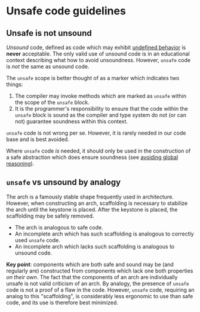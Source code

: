 # Unsafe code guidelines

## Unsafe is not unsound

_Unsound_ code, defined as code which may exhibit [undefined behavior] is **never** acceptable.
The only valid use of unsound code is in an educational context describing what how to avoid unsoundness.
However, `unsafe` code is _not_ the same as unsound code.

The `unsafe` scope is better thought of as a marker which indicates two things:

1. The compiler may invoke methods which are marked as `unsafe` within the scope of the `unsafe` block.
2. It is the programmer's responsibility to ensure that the code within the `unsafe` block is sound as the compiler
   and type system do not (or can not) guarantee soundness within this context.

`unsafe` code is not wrong per se.
However, it is rarely needed in our code base and is best avoided.

Where `unsafe` code _is_ needed, it should only be used in the construction of a safe abstraction which does ensure
soundness (see [avoiding global reasoning]).

## `unsafe` vs unsound by analogy

The arch is a famously stable shape frequently used in architecture.
However, when constructing an arch, scaffolding is necessary to stabilize the arch until the keystone is placed.
After the keystone is placed, the scaffolding may be safely removed.

- The arch is analogous to safe code.
- An incomplete arch which has such scaffolding is analogous to correctly used `unsafe` code.
- An incomplete arch which lacks such scaffolding is analogous to unsound code.

**Key point**: components which are both safe and sound may be (and regularly are) constructed from components which
lack one both properties _on their own_.
The fact that the components of an arch are individually unsafe is not valid criticism of an arch.
By analogy, the presence of `unsafe` code is not a proof of a flaw in the code.
However, `unsafe` code, requiring an analog to this "scaffolding", is considerably less ergonomic to use than safe
code, and its use is therefore best minimized.

[avoiding global reasoning]: avoid-global-reasoning.md
[undefined behavior]: https://doc.rust-lang.org/reference/behavior-considered-undefined.html

